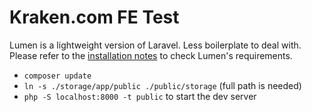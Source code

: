 # Kraken.com FE Test

Lumen is a lightweight version of Laravel. Less boilerplate to deal with.
Please refer to the [installation notes](https://lumen.laravel.com/docs/5.6/installation) to check Lumen's requirements.

  - `composer update`
  - `ln -s ./storage/app/public ./public/storage` (full path is needed)
  - `php -S localhost:8000 -t public` to start the dev server